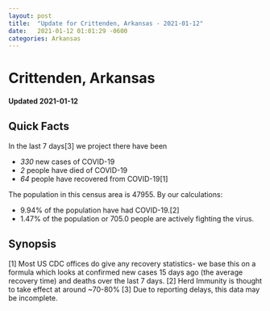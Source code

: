 ```yaml
---
layout: post
title:  "Update for Crittenden, Arkansas - 2021-01-12"
date:   2021-01-12 01:01:29 -0600
categories: Arkansas
---
```


# Crittenden, Arkansas
#### Updated 2021-01-12

## Quick Facts

In the last 7 days[3] we project there have been
- *330* new cases of COVID-19
- *2* people have died of COVID-19
- *64* people have recovered from COVID-19[1]

The population in this census area is 47955. By our calculations:
- 9.94% of the population have had COVID-19.[2]
- 1.47% of the population or 705.0 people are actively fighting the virus.

## Synopsis




[1] Most US CDC offices do give any recovery statistics- we base this on a formula which looks at confirmed new cases
15 days ago (the average recovery time) and deaths over the last 7 days.
[2] Herd Immunity is thought to take effect at around ~70-80%
[3] Due to reporting delays, this data may be incomplete. 
    